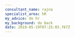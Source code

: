 ```yaml
---
consultant_name: rajna
specialist_area: hR
my_advice: do hr
my_background: do back
date: 2019-05-19T07:25:03.767Z
---
```


